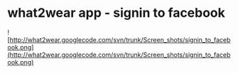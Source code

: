 # what2wear app - signin to facebook #

![http://what2wear.googlecode.com/svn/trunk/Screen_shots/signin_to_facebook.png](http://what2wear.googlecode.com/svn/trunk/Screen_shots/signin_to_facebook.png)